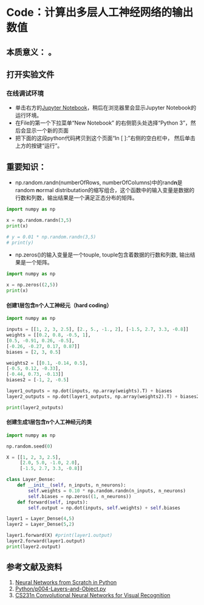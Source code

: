 # Code：计算出多层人工神经网络的输出数值

## 本质意义： 。

## 打开实验文件

### 在线调试环境

- 单击右方的[Jupyter Notebook](https://mybinder.org/v2/gh/ipython/ipython-in-depth/master?filepath=binder/Index.ipynb)，稍后在浏览器里会显示Jupyter Notebook的运行环境。
- 在File的第一个下拉菜单“New Notebook” 的右侧箭头处选择“Python 3”，然后会显示一个新的页面
- 把下面的这段python代码拷贝到这个页面“In [ ]:”右侧的空白栏中， 然后单击上方的按键“运行”。

## 重要知识：

- np.random.randn(numberOfRows, numberOfColumns)中的rand**n**是random **n**ormal distributation的缩写组合，这个函数中的输入变量是数据的行数和列数，输出结果是一个满足正态分布的矩阵。

```python
import numpy as np

x = np.random.randn(3,5)
print(x)

# y = 0.01 * np.random.randn(3,5)
# print(y)
```

- np.zeros()的输入变量是一个touple, touple包含着数据的行数和列数, 输出结果是一个矩阵。

```python
import numpy as np

x = np.zeros((2,5))
print(x)
```

#### 创建1层包含n个人工神经元（hard coding）

```python
import numpy as np

inputs = [[1, 2, 3, 2.5], [2., 5., -1., 2], [-1.5, 2.7, 3.3, -0.8]]
weights = [[0.2, 0.8, -0.5, 1],
[0.5, -0.91, 0.26, -0.5],
[-0.26, -0.27, 0.17, 0.87]]
biases = [2, 3, 0.5]

weights2 = [[0.1, -0.14, 0.5],
[-0.5, 0.12, -0.33],
[-0.44, 0.73, -0.13]]
biases2 = [-1, 2, -0.5]

layer1_outputs = np.dot(inputs, np.array(weights).T) + biases
layer2_outputs = np.dot(layer1_outputs, np.array(weights2).T) + biases2

print(layer2_outputs)
```

#### 创建生成1层包含n个人工神经元的类

```python
import numpy as np 

np.random.seed(0)

X = [[1, 2, 3, 2.5],
     [2.0, 5.0, -1.0, 2.0],
     [-1.5, 2.7, 3.3, -0.8]]

class Layer_Dense:
    def __init__(self, n_inputs, n_neurons):
        self.weights = 0.10 * np.random.randn(n_inputs, n_neurons)
        self.biases = np.zeros((1, n_neurons))
    def forward(self, inputs):
        self.output = np.dot(inputs, self.weights) + self.biases

layer1 = Layer_Dense(4,5)
layer2 = Layer_Dense(5,2)

layer1.forward(X) #print(layer1.output)
layer2.forward(layer1.output)
print(layer2.output)
```

## 参考文献及资料

1. [Neural Networks from Scratch in Python](https://nnfs.io/)
2. [Python/p004-Layers-and-Object.py](https://github.com/Sentdex/NNfSiX/blob/master/Python/p004-Layers-and-Object.py)
3. [CS231n Convolutional Neural Networks for Visual Recognition](https://cs231n.github.io/neural-networks-case-study/)


